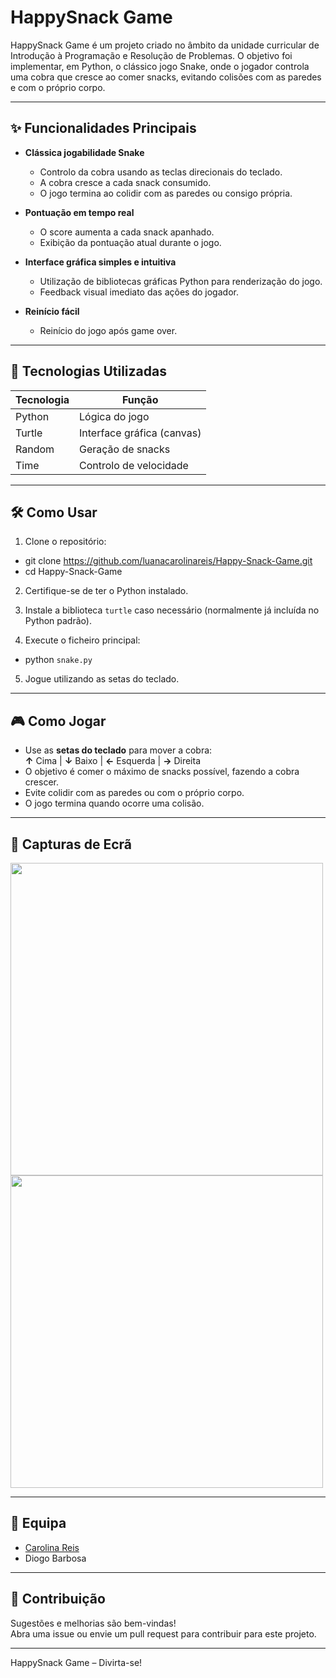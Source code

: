# HappySnack Game  

HappySnack Game é um projeto criado no âmbito da unidade curricular de Introdução à Programação e Resolução de Problemas. O objetivo foi implementar, em Python, o clássico jogo Snake, onde o jogador controla uma cobra que cresce ao comer snacks, evitando colisões com as paredes e com o próprio corpo.

---

## ✨ Funcionalidades Principais

- **Clássica jogabilidade Snake**
  - Controlo da cobra usando as teclas direcionais do teclado.
  - A cobra cresce a cada snack consumido.
  - O jogo termina ao colidir com as paredes ou consigo própria.

- **Pontuação em tempo real**
  - O score aumenta a cada snack apanhado.
  - Exibição da pontuação atual durante o jogo.

- **Interface gráfica simples e intuitiva**
  - Utilização de bibliotecas gráficas Python para renderização do jogo.
  - Feedback visual imediato das ações do jogador.

- **Reinício fácil**
  - Reinício do jogo após game over.

---

## 🚀 Tecnologias Utilizadas

| Tecnologia | Função                    |
|------------|--------------------------|
| Python     | Lógica do jogo           |
| Turtle     | Interface gráfica (canvas)|
| Random     | Geração de snacks        |
| Time       | Controlo de velocidade   |

---

## 🛠️ Como Usar

1. Clone o repositório:
- git clone https://github.com/luanacarolinareis/Happy-Snack-Game.git
- cd Happy-Snack-Game

2. Certifique-se de ter o Python instalado.
   
3. Instale a biblioteca `turtle` caso necessário (normalmente já incluída no Python padrão).
   
4. Execute o ficheiro principal:
- python `snake.py`

5. Jogue utilizando as setas do teclado.

---

## 🎮 Como Jogar

- Use as **setas do teclado** para mover a cobra:  
**↑** Cima | **↓** Baixo | **←** Esquerda | **→** Direita
- O objetivo é comer o máximo de snacks possível, fazendo a cobra crescer.
- Evite colidir com as paredes ou com o próprio corpo.
- O jogo termina quando ocorre uma colisão.
  
---

## 📸 Capturas de Ecrã

<img src="https://github.com/user-attachments/assets/74b36956-a408-4bfc-9c08-2c2be95f6d0b" width="500"/>
<img src="https://github.com/user-attachments/assets/61a3bfba-1da6-4309-ae3a-dbf573ad08ed" width="500"/>

---

## 👥 Equipa

- [Carolina Reis](https://github.com/luanacarolinareis)
- Diogo Barbosa

---

## 📢 Contribuição

Sugestões e melhorias são bem-vindas!  
Abra uma issue ou envie um pull request para contribuir para este projeto.

---

HappySnack Game – Divirta-se!

